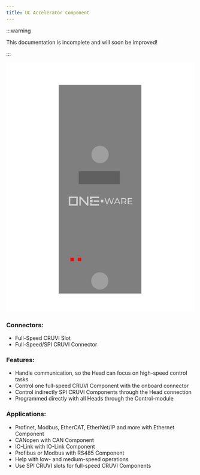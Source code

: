 ```yaml
---
title: UC Accelerator Component
---
```


:::warning

This documentation is incomplete and will soon be improved!

:::

![UC Accelerator Component](img/Component_UC.png)

### Connectors:
-	Full-Speed CRUVI Slot
-	Full-Speed/SPI CRUVI Connector

### Features: 
-	Handle communication, so the Head can focus on high-speed control tasks
-	Control one full-speed CRUVI Component with the onboard connector
-	Control indirectly SPI CRUVI Components through the Head connection
-	Programmed directly with all Heads through the Control-module


### Applications: 
-	Profinet, Modbus, EtherCAT, EtherNet/IP and more with Ethernet Component
-	CANopen with CAN Component
-	IO-Link with IO-Link Component
-	Profibus or Modbus with RS485 Component
-	Help with low- and medium-speed operations
-	Use SPI CRUVI slots for full-speed CRUVI Components
